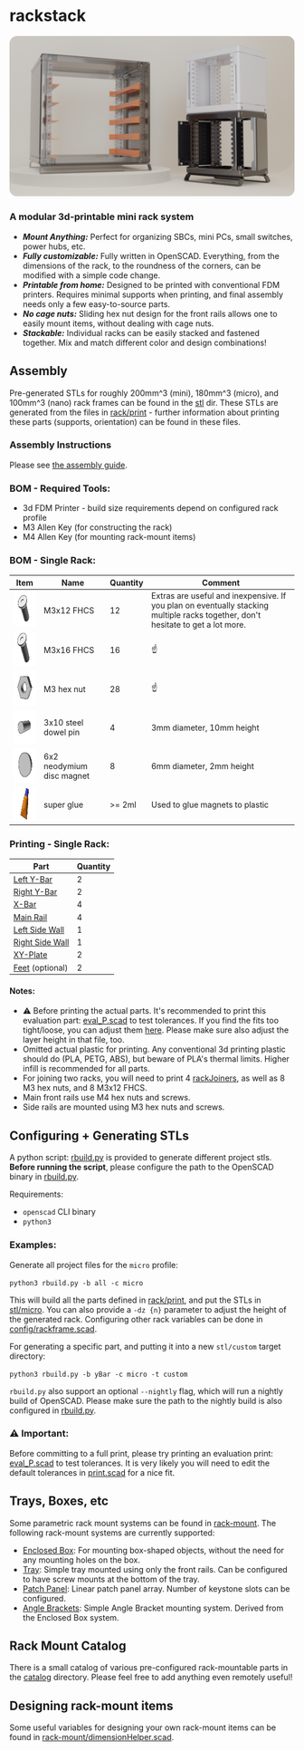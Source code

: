 # rackstack

![display](media/renders/rackDisplayRounded.png)

### A modular 3d-printable mini rack system
- ***Mount Anything:*** Perfect for organizing SBCs, mini PCs, small switches, power hubs, etc.
- ***Fully customizable:*** Fully written in OpenSCAD. Everything, from the dimensions of the rack, to the roundness of the corners, can be modified with a simple code change.
- ***Printable from home:*** Designed to be printed with conventional FDM printers. Requires minimal supports when printing, and final assembly needs only a few easy-to-source parts. 
- ***No cage nuts:*** Sliding hex nut design for the front rails allows one to easily mount items, without dealing with cage nuts.
- ***Stackable:*** Individual racks can be easily stacked and fastened together. Mix and match different color and design combinations!

## Assembly

Pre-generated STLs for roughly 200mm^3 (mini), 180mm^3 (micro), and 100mm^3 (nano) rack frames can be found in the [stl](stl) dir.
These STLs are generated from the files in [rack/print](rack/print) - further information about printing these parts 
(supports, orientation) can be found in these files.

### Assembly Instructions
Please see [the assembly guide](./assembly-guide).

### BOM - Required Tools:
- 3d FDM Printer - build size requirements depend on configured rack profile
- M3 Allen Key (for constructing the rack)
- M4 Allen Key (for mounting rack-mount items)

### BOM - Single Rack:

| Item                                                          | Name                      | Quantity | Comment                                                                                                                          |
|---------------------------------------------------------------|---------------------------|----------|----------------------------------------------------------------------------------------------------------------------------------|
| <img src="media/bom/fhcs_medium.gif"  height="60" width="72"> | M3x12 FHCS                | 12       | Extras are useful and inexpensive. If you plan on eventually stacking multiple racks together, don't hesitate to get a lot more. |
| <img src="media/bom/fhcs_long.gif"  height="60" width="72">   | M3x16 FHCS                | 16       | ☝️                                                                                                                                |
| <img src="media/bom/hex_nut.gif"  height="60" width="72">     | M3 hex nut                | 28       | ☝️                                                                                                                                |
| <img src="media/bom/dowel.gif"  height="60" width="72">       | 3x10 steel dowel pin      | 4        | 3mm diameter, 10mm height                                                                                                        |
| <img src="media/bom/magnet.gif"  height="60" width="72">      | 6x2 neodymium disc magnet | 8        | 6mm diameter, 2mm height                                                                                                         |
| <img src="media/bom/glue.gif"  height="60" width="72">        | super glue                | \>= 2ml  | Used to glue magnets to plastic                                                                                                  |


### Printing - Single Rack:
| Part                                                 | Quantity |
|------------------------------------------------------|----------|
| [Left Y-Bar](./rack/print/yBarLeft_P.scad)           | 2        |
| [Right Y-Bar](./rack/print/yBarRight_P.scad)         | 2        |
| [X-Bar](./rack/print/xBar_P.scad)                    | 4        |
| [Main Rail](./rack/print/mainRail_P.scad)            | 4        |
| [Left Side Wall](./rack/print/sideWallLeft_P.scad)   | 1        |
| [Right Side Wall](./rack/print/sideWallRight_P.scad) | 1        |
| [XY-Plate](./rack/print/xyPlate_P.scad)              | 2        |
| [Feet](./rack/print/rackFeet_P.scad) (optional)      | 2        |


#### Notes: 
- ⚠️ Before printing the actual parts. It's recommended to print this evaluation part: [eval_P.scad](./rack/print/eval_P.scad) to test tolerances. 
  If you find the fits too tight/loose, you can adjust them [here](./config/print.scad). Please make sure also adjust the layer height in that file, too.
- Omitted actual plastic for printing. Any conventional 3d printing plastic should do (PLA, PETG, ABS),
but beware of PLA's thermal limits. Higher infill is recommended for all parts.
- For joining two racks, you will need to print 4 [rackJoiners](./rack/print/rackJoiner_P.scad), as well as 8 M3 hex nuts, and 8 M3x12 FHCS.
- Main front rails use M4 hex nuts and screws.
- Side rails are mounted using M3 hex nuts and screws.


## Configuring + Generating STLs
A python script:  [rbuild.py](./rbuild.py) is provided to generate different project stls. **Before running the script**, please 
configure the path to the OpenSCAD binary in [rbuild.py](./rbuild.py).

Requirements:
  - `openscad` CLI binary
  - `python3`

### Examples:
Generate all project files for the `micro` profile:

`python3 rbuild.py -b all -c micro`

This will build all the parts defined in [rack/print](./rack/print), and put the STLs in [stl/micro](./stl/micro). 
You can also provide a `-dz {n}` parameter to adjust the height of the generated rack. Configuring other rack
variables can be done in [config/rackframe.scad](./config/rackFrame.scad).

For generating a specific part, and putting it into a new `stl/custom` target directory: 

`python3 rbuild.py -b yBar -c micro -t custom`

`rbuild.py` also support an optional `--nightly` flag, which will run a nightly build of OpenSCAD. Please make sure the
path to the nightly build is also configured in [rbuild.py](./rbuild.py).


### ⚠️ Important:
Before committing to a full print, please try printing an evaluation print: [eval_P.scad](./rack/print/eval_P.scad) to test tolerances.
It is very likely you will need to edit the default tolerances in [print.scad](./config/print.scad) for a nice fit.


## Trays, Boxes, etc

Some parametric rack mount systems can be found in [rack-mount](./rack-mount). The following rack-mount systems 
are currently supported:
- [Enclosed Box](./rack-mount/enclosed-box): For mounting box-shaped objects, without the need for any mounting holes on the box.
- [Tray](./rack-mount/tray): Simple tray mounted using only the front rails. Can be configured to have screw mounts at the bottom of the tray.
- [Patch Panel](./rack-mount/patch-panel): Linear patch panel array. Number of keystone slots can be configured.
- [Angle Brackets](./rack-mount/angle-bracket): Simple Angle Bracket mounting system. Derived from the Enclosed Box system.

## Rack Mount Catalog

There is a small catalog of various pre-configured rack-mountable parts in the [catalog](./rack-mount/catalog) directory. Please feel free to add anything even remotely
useful!

## Designing rack-mount items

Some useful variables for designing your own rack-mount items can be found in [rack-mount/dimensionHelper.scad](./rack-mount/dimensionHelper.scad).
